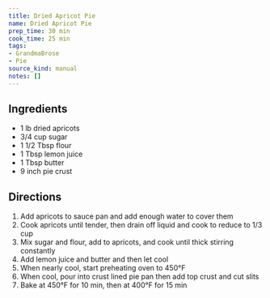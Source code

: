 ```yaml
---
title: Dried Apricot Pie
name: Dried Apricot Pie
prep_time: 30 min
cook_time: 25 min
tags:
- GrandmaBrose
- Pie
source_kind: manual
notes: []
---
```


## Ingredients
- 1 lb dried apricots
- 3/4 cup sugar
- 1 1/2 Tbsp flour
- 1 Tbsp lemon juice
- 1 Tbsp butter
- 9 inch pie crust


## Directions
1. Add apricots to sauce pan and add enough water to cover them
2. Cook apricots until tender, then drain off liquid and cook to reduce to 1/3 cup
3. Mix sugar and flour, add to apricots, and cook until thick stirring constantly
4. Add lemon juice and butter and then let cool
5. When nearly cool, start preheating oven to 450°F
6. When cool, pour into crust lined pie pan then add top crust and cut slits
7. Bake at 450°F for 10 min, then at 400°F for 15 min
